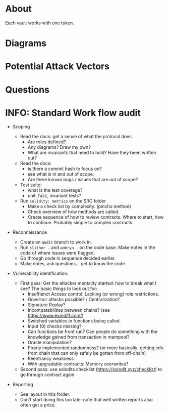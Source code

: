 # About 
Each vault works with one token. 

# Diagrams

# Potential Attack Vectors 

# Questions 

# INFO: Standard Work flow audit
- Scoping
  - Read the docs: get a sense of what the protocol does.
    - Are roles defined? 
    - Any diagrams? Draw my own?
    - What are invariants that need to hold? Have they been written out? 
  - Read the docs: 
    - is there a commit hash to focus on? 
    - see what is in and out of scope. 
    - Are there known bugs / issues that are out of scope? 
  - Test suite: 
    - what is the test coverage?
    - unit, fuzz, invariant tests?   
  - Run `solidity: metrics` on the SRC folder
    - Make a check list by complexity. (pincho method)
    - Check overview of how methods are called. 
    - Create sequence of how to review contracts. Where to start, how to continue. Probably simple to complex contracts. 
- Reconnaissance
  - Create an `audit` branch to work in.  
  - Run `slither .` and `aderyn .` on the code base. Make notes in the code of where issues were flagged.
  - Go through code in sequence decided earlier. 
  - Make notes, ask questions... get to know the code. 

- Vulnerability identification: 
  - First pass: Get the attacker mentality started: how to break what I see? The basic things to look out for:
    - Insuffienct Access control: Lacking (or wrong) role restrictions. 
    - Governor attacks possible? / Centralization? 
    - Signature Replay? 
    - Incompatabilities between chains? (see https://www.evmdiff.com/)
    - Switched variables in functions being called. 
    - Input (0) checks missing? 
    - Can functions be front run? Can people do something with the knowledge gained from transaction in mempool? 
    - Oracle manipulation?  
    - Poorly implemented randomness? (or more basically: getting info from chain that can only safely be gotten from off-chain)
    - Reentrancy weakness. 
    - With upgradable contracts: Memory overwrites?
  - Second pass: use solodits checklist (https://solodit.xyz/checklist) to go through contract again 

- Reporting
  - See layout in this folder. 
  - Don't start doing this too late: note that well written reports also often get a price.  
